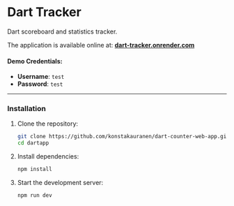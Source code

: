 # Dart Tracker 

Dart scoreboard and statistics tracker.

The application is available online at: **[dart-tracker.onrender.com](https://dart-tracker.onrender.com/)**  

#### Demo Credentials:
- **Username**: `test`  
- **Password**: `test`  


---

### Installation  

1. Clone the repository:  
   ```bash  
   git clone https://github.com/konstakauranen/dart-counter-web-app.git 
   cd dartapp  
   ```  

2. Install dependencies:  
   ```bash  
   npm install  
   ```  

3. Start the development server:  
   ```bash  
   npm run dev  
   ```  



